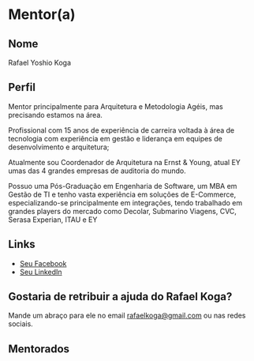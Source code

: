 # Mentor(a)

## Nome

Rafael Yoshio Koga

## Perfil

Mentor principalmente para Arquitetura e Metodologia Agéis, mas precisando estamos na área.

Profissional com 15 anos de experiência de carreira voltada à área de tecnologia com experiência em gestão e liderança 
em equipes de desenvolvimento e arquitetura;

Atualmente sou Coordenador de Arquitetura na Ernst & Young, atual EY umas das 4 grandes empresas de auditoria do mundo.

Possuo uma Pós-Graduação em Engenharia de Software, um MBA em Gestão de TI e tenho vasta experiência em soluções de E-Commerce,
especializando-se principalmente em integrações, tendo trabalhado em grandes players do mercado como Decolar, Submarino Viagens, 
CVC, Serasa Experian, ITAU e EY



## Links

* [Seu Facebook](https://www.facebook.com/kogaworld)
* [Seu LinkedIn](https://www.linkedin.com/in/rkoga/)

## Gostaria de retribuir a ajuda do Rafael Koga?

Mande um abraço para ele no email rafaelkoga@gmail.com ou nas redes sociais.

## Mentorados
